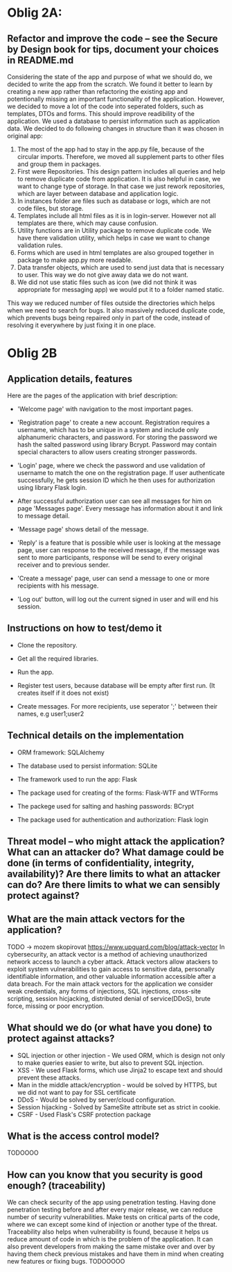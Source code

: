 
# Oblig 2A:

## Refactor and improve the code – see the Secure by Design book for tips, document your choices in README.md
Considering the state of the app and purpose of what we should do, we decided to write the app from the scratch. We found it better to learn by creating a new app rather than refactoring the existing app and potentionally missing an important functionality of the application. However, we decided to move a lot of the code into seperated folders, such as templates, DTOs and forms. This should improve readibility of the application. We used a database to persist information such as application data. We decided to do following changes in structure than it was chosen in original app:
1) The most of the app had to stay in the app.py file, because of the circular imports. Therefore, we moved all supplement parts to other files and group them in packages.
2) First were Repositories. This design pattern includes all queries and help to remove duplicate code from application. It is also helpful in case, we want to change type of storage. In that case we just rework repositories, which are layer between database and application logic.
3) In instances folder are files such as database or logs, which are not code files, but storage.
4) Templates include all html files as it is in login-server. However not all templates are there, which may cause confusion.
5) Utility functions are in Utility package to remove duplicate code. We have there validation utility, which helps in case we want to change validation rules.
6) Forms which are used in html templates are also grouped together in package to make app.py more readable.
7) Data transfer objects, which are used to send just data that is necessary to user. This way we do not give away data we do not want.
8) We did not use static files such as icon (we did not think it was appropriate for messaging app) we would put it to a folder named static.

This way we reduced number of files outside the directories which helps when we need to search for bugs. It also massively reduced duplicate code, which prevents bugs being repaired only in part of the code, instead of resolving it everywhere by just fixing it in one place.


# Oblig 2B

## Application details, features
Here are the pages of the application with brief description:

* 'Welcome page' with navigation to the most important pages.

* 'Registration page' to create a new account. Registration requires a username, which has to be unique in a system and include only alphanumeric characters, and password. For storing the password we hash the salted password using library Bcrypt. Password may contain special characters to allow users creating stronger passwords. 

* 'Login' page, where we check the password and use validation of username to match the one on the registration page. If user authenticate successfully, he gets session ID which he then uses for authorization using library Flask login.

* After successful authorization user can see all messages for him on page 'Messages page'. Every message has information about it and link to message detail.

* 'Message page' shows detail of the message. 

* 'Reply' is a feature that is possible while user is looking at the message page, user can response to the received message, if the message was sent to more participants, response will be send to every original receiver and to previous sender. 

* 'Create a message' page, user can send a message to one or more recipients with his message.

* 'Log out' button, will log out the current signed in user and will end his session. 


## Instructions on how to test/demo it
* Clone the repository.

* Get all the required libraries.

* Run the app.

* Register test users, because database will be empty after first run. (It creates itself if it does not exist)

* Create messages. For more recipients, use seperator ';' between their names, e.g user1;user2 


## Technical details on the implementation
* ORM framework: SQLAlchemy

* The database used to persist information: SQLite

* The framework used to run the app: Flask

* The package used for creating of the forms: Flask-WTF and WTForms

* The packege used for salting and hashing passwords: BCrypt

* The package used for authentication and authorization: Flask login



## Threat model – who might attack the application? What can an attacker do? What damage could be done (in terms of confidentiality, integrity, availability)? Are there limits to what an attacker can do? Are there limits to what we can sensibly protect against?

## What are the main attack vectors for the application?
TODO -> mozem skopirovat https://www.upguard.com/blog/attack-vector
In cybersecurity, an attack vector is a method of achieving unauthorized network access to launch a cyber attack. Attack vectors allow atackers to exploit system vulnerabilities to gain access to sensitive data, personally identifiable information, and other valuable information accessible after a data breach. For the main attack vectors for the application we consider weak credentials, any forms of injections, SQL injections, cross-site scripting, session hicjacking, distributed denial of service(DDoS), brute force, missing or poor encryption.

## What should we do (or what have you done) to protect against attacks?
* SQL injection or other injection - We used ORM, which is design not only to make queries easier to write, but also to prevent SQL injection.
* XSS - We used Flask forms, which use Jinja2 to escape text and should prevent these attacks.
* Man in the middle attack/encryption - would be solved by HTTPS, but we did not want to pay for SSL certificate
* DDoS - Would be solved by server/cloud configuration.
* Session hijacking - Solved by SameSite attribute set as strict in cookie.
* CSRF - Used Flask's CSRF protection package


## What is the access control model?
TODOOOO

## How can you know that you security is good enough? (traceability)

We can check security of the app using penetration testing. Having done penetration testing before and after every major release, we can reduce number of security vulnerabilities. Make tests on critical parts of the code, where we can except some kind of injection or another type of the threat. Traceability also helps when vulnerability is found, because it helps us reduce amount of code in which is the problem of the application. It can also prevent developers from making the same mistake over and over by having them check previous mistakes and have them in mind when creating new features or fixing bugs.
TODOOOOO
